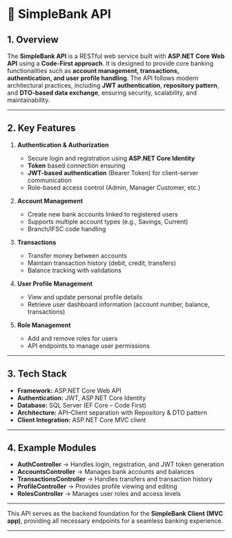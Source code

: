 # 📌 SimpleBank API
## 1. Overview

The **SimpleBank API** is a RESTful web service built with **ASP.NET Core Web API** using a **Code-First approach**. It is designed to provide core banking functionalities such as **account management, transactions, authentication, and user profile handling**. The API follows modern architectural practices, including **JWT authentication**, **repository pattern**, and **DTO-based data exchange**, ensuring security, scalability, and maintainability.

---

## 2. Key Features

1. **Authentication & Authorization**

   * Secure login and registration using **ASP.NET Core Identity**
   * **Token** based connection ensuring
   * **JWT-based authentication** (Bearer Token) for client-server communication
   * Role-based access control (Admin, Manager Customer, etc.)

2. **Account Management**

   * Create new bank accounts linked to registered users
   * Supports multiple account types (e.g., Savings, Current)
   * Branch/IFSC code handling

3. **Transactions**

   * Transfer money between accounts
   * Maintain transaction history (debit, credit, transfers)
   * Balance tracking with validations

4. **User Profile Management**

   * View and update personal profile details
   * Retrieve user dashboard information (account number, balance, transactions)

5. **Role Management**

   * Add and remove roles for users
   * API endpoints to manage user permissions

---

## 3. Tech Stack

* **Framework:** ASP.NET Core Web API
* **Authentication:** JWT, ASP.NET Core Identity
* **Database:** SQL Server (EF Core – Code First)
* **Architecture:** API–Client separation with Repository & DTO pattern
* **Client Integration:** ASP.NET Core MVC client

---

## 4. Example Modules

* **AuthController** → Handles login, registration, and JWT token generation
* **AccountsController** → Manages bank accounts and balances
* **TransactionsController** → Handles transfers and transaction history
* **ProfileController** → Provides profile viewing and editing
* **RolesController** → Manages user roles and access levels

---

This API serves as the backend foundation for the **SimpleBank Client (MVC app)**, providing all necessary endpoints for a seamless banking experience.

---
